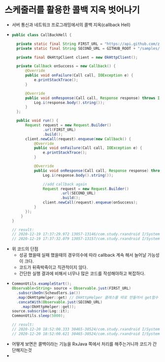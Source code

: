스케줄러를 활용한 콜백 지옥 벗어나기
===
* 서버 통신과 네트워크 프로그래밍에서의 콜백 지옥(callback Hell)
* ```java
  public class CallBackHell {

    private static final String FIRST_URL = "https://api.github.com/zen";
    private static final String SECOND_URL = GITHUB_ROOT + "/samples/callback_hell";

    private final OkHttpClient client = new OkHttpClient();

    private Callback onSuccess = new Callback() {
        @Override
        public void onFailure(Call call, IOException e) {
            e.printStackTrace();
        }

        @Override
        public void onResponse(Call call, Response response) throws IOException {
            Log.i(response.body().string());
        }
    };

    public void run() {
        Request request = new Request.Builder()
                .url(FIRST_URL)
                .build();
        client.newCall(request).enqueue(new Callback() {
            @Override
            public void onFailure(Call call, IOException e) {
                e.printStackTrace();
            }

            @Override
            public void onResponse(Call call, Response response) throws IOException {
                Log.i(response.body().string());

                //add callback again
                Request request = new Request.Builder()
                        .url(SECOND_URL)
                        .build();
                client.newCall(request).enqueue(onSuccess);
            }
        });
      }
  }
  
  // result:
  // 2020-12-19 17:37:29.972 13057-13146/com.study.rxandroid I/System.out: OkHttp https://api.github.com/... | value = Encourage flow.
  // 2020-12-19 17:37:32.079 13057-13157/com.study.rxandroid I/System.out: OkHttp https://raw.githubuserc... | value = Welcome to Callback Hell!!

* 위 코드의 단점
  * 성공 했을때 실패 했을때의 경우의수에 따라 callback 계속 해서 늘어날 가능성이 크다.
  * 코드가 뒤죽박죽이고 직관적이지 않다.
  * 간단한 실행 결과에 비해서 너무나 많은 코드를 작성해야하고 복잡하다.
* ```java
  CommonUtils.exampleStart();
  Observable<String> source = Observable.just(FIRST_URL)
    .subscribeOn(Scheudlers.io())
    .map(OkHttpHelper::get) // OkHttpHelper 클래스를 따로 만들어서 get함수 만들었음
    .concatWith(Observable.just(SECOND_URL)
      .map(OkHttpHelper::get));
  source.subscribe(Log::it);
  CommonUtils.sleep(5000);
  
  // result:
  // 2020-12-20 18:52:00.333 30465-30524/com.study.rxandroid I/System.out: RxCachedThreadScheduler-1 | 255 | value = Design for failure.
  // 2020-12-20 18:52:00.621 30465-30524/com.study.rxandroid I/System.out: RxCachedThreadScheduler-1 | 543 | value = Happy Callback Heaven by RxJava2!!

* 어떻게 보면은 콜백이라는 기능을 RxJava 쪽에서 처리를 해주는거니까 코드가 간단해지는것
* 
